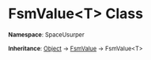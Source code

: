 # FsmValue&lt;T&gt; Class

<small>**Namespace**: SpaceUsurper</small>

<small>**Inheritance**: [Object](https://docs.microsoft.com/en-us/dotnet/api/system.object?view=netframework-4.5) → [FsmValue](FsmValue.md) → FsmValue&lt;T&gt;</small>

